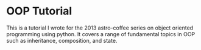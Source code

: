 # OOP Tutorial
This is a tutorial I wrote for the 2013 astro-coffee series on object oriented programming using python. It covers a range of fundamental topics in OOP such as inheritance, composition, and state.
